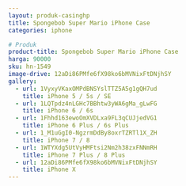 ```yaml
---
layout: produk-casinghp
title: Spongebob Super Mario iPhone Case
categories: iphone

# Produk
product-title: Spongebob Super Mario iPhone Case
harga: 90000
sku: hn-1549
image-drive: 12aDi86PMfe6fX98ko6bMVNixFtDNjhSY
gallery:
  - url: 1VyxyVKaxOMPdBNSYslTTZ5A5g1gQH7ud
    title: iPhone 5 / 5s / SE
  - url: 1LQTpdz4nLGHc7BBhtw3yWA6gMa_gLwFG
    title: iPhone 6 / 6s
  - url: 1Fhhd163ewoOmXVDLxa9FL3qCUJjedVG1
    title: iPhone 6 Plus / 6s Plus
  - url: 1_M1uGgI0-NgzrmDdBy8oxrTZRTl1X_ZH
    title: iPhone 7 / 8
  - url: 1WTYXdg5UtVyHMFtsi2Nm2h38zxFNNmRH
    title: iPhone 7 Plus / 8 Plus
  - url: 12aDi86PMfe6fX98ko6bMVNixFtDNjhSY
    title: iPhone X
---
```

